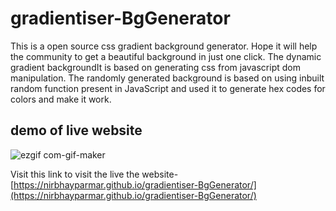 # gradientiser-BgGenerator

This is a open source css gradient background generator. Hope it will help the community to get a beautiful background in just one click. The dynamic gradient backgroundIt is based on generating css from javascript dom manipulation. The randomly generated background is based on using inbuilt random function present in JavaScript and used it to generate hex codes for colors and make it work.

## demo of live website

![ezgif com-gif-maker](https://user-images.githubusercontent.com/62185337/193100987-bff3d3b8-6794-41f2-8f10-75fdc9ee8e3f.gif)

Visit this link to visit the live the website- [https://nirbhayparmar.github.io/gradientiser-BgGenerator/](https://nirbhayparmar.github.io/gradientiser-BgGenerator/)
